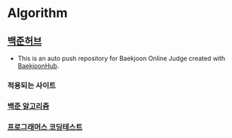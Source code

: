 # Algorithm

## [백준허브](https://github.com/BaekjoonHub/BaekjoonHub)
- This is an auto push repository for Baekjoon Online Judge created with [BaekjoonHub](https://github.com/BaekjoonHub/BaekjoonHub).
### 적용되는 사이트
  ### [백준 알고리즘](https://www.acmicpc.net/, "백준 알고리즘")
  ### [프로그래머스 코딩테스트](https://school.programmers.co.kr/learn/challenges?order=acceptance_desc&partIds=17615%2C6174, "프로그래머스 코딩테스트")
